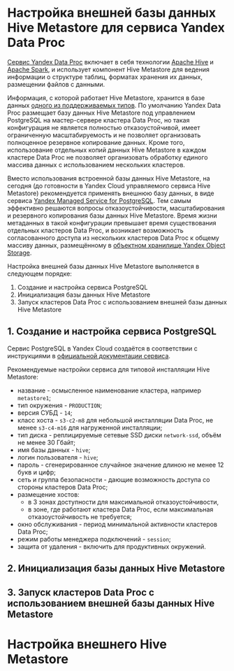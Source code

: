 # Настройка внешней базы данных Hive Metastore для сервиса Yandex Data Proc

[Сервис Yandex Data Proc](https://cloud.yandex.ru/services/data-proc) включает в себя технологии [Apache Hive](https://hive.apache.org) и [Apache Spark](https://spark.apache.org), и использует компонент Hive Metastore для ведения информации о структуре таблиц, форматах хранения их данных, размещении файлов с данными.

Информация, с которой работает Hive Metastore, хранится в базе данных [одного из поддерживаемых типов](https://cwiki.apache.org/confluence/display/Hive/AdminManual+Metastore+Administration#AdminManualMetastoreAdministration-SupportedBackendDatabasesforMetastore). По умолчанию Yandex Data Proc размещает базу данных Hive Metastore под управлением PostgreSQL на мастер-сервере кластера Data Proc, но такая конфигурация не является полностью отказоустойчивой, имеет ограниченную масштабируемость и не позволяет организовать полноценное резервное копирование данных. Кроме того, использование отдельных копий данных Hive Metastore в каждом кластере Data Proc не позволяет организовать обработку единого массива данных с использованием нескольких кластеров.

Вместо использования встроенной базы данных Hive Metastore, на сегодня (до готовности в Yandex Cloud управляемого сервиса Hive Metastore) рекомендуется применять внешнюю базу данных, в виде сервиса [Yandex Managed Service for PostgreSQL](https://cloud.yandex.ru/services/managed-postgresql). Тем самым эффективно решаются вопросы отказоустойчивости, масштабирования и резервного копирования базы данных Hive Metastore. Время жизни метаданных в такой конфигурации превышает время существования отдельных кластеров Data Proc, и возникает возможность согласованного доступа из нескольких кластеров Data Proc к общему массиву данных, размещённому в [объектном хранилище Yandex Object Storage](https://cloud.yandex.ru/services/storage).

Настройка внешней базы данных Hive Metastore выполняется в следующем порядке:
1. Создание и настройка сервиса PostgreSQL
2. Инициализация базы данных Hive Metastore
3. Запуск кластеров Data Proc с использованием внешней базы данных Hive Metastore

## 1. Создание и настройка сервиса PostgreSQL

Сервис PostgreSQL в Yandex Cloud создаётся в соответствии с инструкциями в [официальной документации сервиса](https://cloud.yandex.ru/docs/managed-postgresql/operations/cluster-create).

Рекомендуемые настройки сервиса для типовой инсталляции Hive Metastore:
* название - осмысленное наименование кластера, например `metastore1`;
* тип окружения - `PRODUCTION`;
* версия СУБД - `14`;
* класс хоста - `s3-c2-m8` для небольшой инсталляции Data Proc, не менее `s3-c4-m16` для нагруженной инсталляции;
* тип диска - реплицируемые сетевые SSD диски `network-ssd`, объём не менее 30 Гбайт;
* имя базы данных - `hive`;
* логин пользователя - `hive`;
* пароль - сгенерированное случайное значение длиною не менее 12 букв и цифр;
* сеть и группа безопасности - дающие возможность доступа со стороны кластеров Data Proc;
* размещение хостов:
    * в 3 зонах доступности для максимальной отказоустойчивости,
    * в зоне, где работают кластера Data Proc, если максимальная отказоустойчивость не требуется;
* окно обслуживания - период минимальной активности кластеров Data Proc;
* режим работы менеджера подключений - `session`;
* защита от удаления - включить для продуктивных окружений.

## 2. Инициализация базы данных Hive Metastore

## 3. Запуск кластеров Data Proc с использованием внешней базы данных Hive Metastore

# Настройка внешнего Hive Metastore

